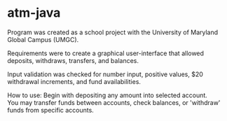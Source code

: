 # atm-java

Program was created as a school project with the University of Maryland Global Campus (UMGC). 

Requirements were to create a graphical user-interface 
that allowed deposits, withdraws, transfers, and balances.  

Input validation was checked for number input, 
positive values, $20 withdrawal increments, and fund availabilities. 

How to use:
Begin with depositing any amount into selected account.  
You may transfer funds between accounts, check balances, or 'withdraw' funds from specific accounts.
